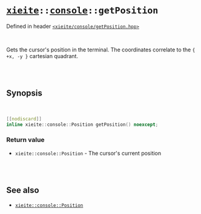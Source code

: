 # [`xieite`](../../README.md)`::`[`console`](../../docs/console.md)`::getPosition`
Defined in header [`<xieite/console/getPosition.hpp>`](../../include/xieite/console/getPosition.hpp)

<br/>

Gets the cursor's position in the terminal. The coordinates correlate to the `{ +x, -y }` cartesian quadrant.

<br/><br/>

## Synopsis

<br/>

```cpp
[[nodiscard]]
inline xieite::console::Position getPosition() noexcept;
```
### Return value
- `xieite::console::Position` - The cursor's current position

<br/><br/>

## See also
- [`xieite::console::Position`](../../docs/console/Position.md)
